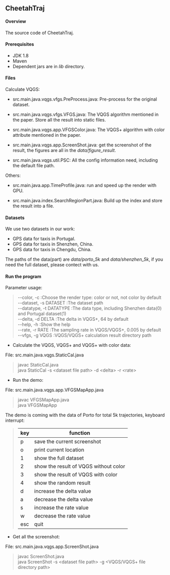 ## CheetahTraj


#### Overview

The source code of CheetahTraj.

#### Prerequisites
* JDK 1.8
* Maven
* Dependent jars are in *lib* directory.

#### Files

Calculate VQGS:

* src.main.java.vqgs.vfgs.PreProcess.java: Pre-process for the original dataset.

* src.main.java.vqgs.vfgs.VFGS.java: The VQGS algorithm mentioned in the paper. Store all the result into static files. 

* src.main.java.vqgs.app.VFGSColor.java: The VQGS+ algorithm with color attribute mentioned in the paper.

* src.main.java.vqgs.app.ScreenShot.java: get the screenshot of the result, the figures are all in the *data/figure_result*. 

* src.main.java.vqgs.util.PSC: All the config information need, including the default file path.

Others:

* src.main.java.app.TimeProfile.java: run and speed up the render with GPU.

* src.main.java.index.SearchRegionPart.java: Build up the index and store the result into a file.

#### Datasets

We use two datasets in our work:
* GPS data for taxis in Portugal.
* GPS data for taxis in Shenzhen, China.
* GPS data for taxis in Chengdu, China.


The paths of the data(part) are *data/porto_5k* and *data/shenzhen_5k*, if you need the full dataset, please contect with us.

#### Run the program

Parameter usage:
>  --color, -c              :Choose the render type: color or not, not color by
                           default<br>
>   --dataset, -s DATASET    :The dataset path<br>
>   --datatype, -t DATATYPE  :The data type, including Shenzhen data(0) and Portugal
                           dataset(1)<br>
   --delta, -d DELTA        :The delta in VQGS+, 64 by default<br>
   --help, -h               :Show the help<br>
   --rate, -r RATE          :The sampling rate in VQGS/VQGS+, 0.005 by default<br>
   --vfgs, -g VQGS          :VQGS/VQGS+ calculation result directory path<br>
>
* Calculate the VQGS, VQGS+ and VQGS+ with color data:

File: src.main.java.vqgs.StaticCal.java
>javac StaticCal.java <br> 
>java StaticCal  -s &lt;dataset file path&gt;  -d &lt;delta>  -r &lt;rate&gt;


* Run the demo:

File: src.main.java.vqgs.app.VFGSMapApp.java
>javac VFGSMapApp.java <br> 
>java VFGSMapApp

The demo is coming with the data of Porto for total 5k trajectories, keyboard interrupt:

   >|  key   | function  |
   >|  ----  | ----  |
   >| p  | save the current screenshot  |
   >| o  | print current location |
   > |1 | show the full dataset|
   > | 2 | show the result of VQGS without color|                                                                                                          
   > |3 | show the result of VQGS with color|
   > |4| show the random result|                                                                                                          
   > |d| increase the delta value|
   > |a| decrease the delta value|
   > |s| increase the rate value|
   > |w| decrease the rate value|
   >|esc| quit|
 
 * Get all the screenshot:
 
 File: src.main.java.vqgs.app.ScreenShot.java
 >javac ScreenShot.java <br> 
 >java ScreenShot -s &lt;dataset file path&gt;  -g &lt;VQGS/VQGS+ file directory path&gt;
